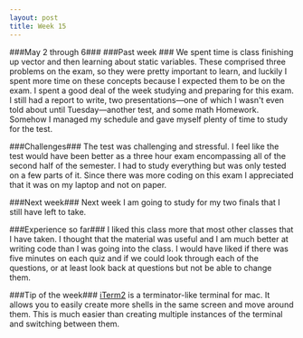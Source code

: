 ```yaml
---
layout: post
title: Week 15
---
```


###May 2 through 6###
###Past week ###
We spent time is class finishing up vector and then learning about static variables. These comprised three problems on the exam, so they were pretty important to learn, and luckily I spent more time on these concepts because I expected them to be on the exam. I spent a good deal of the week studying and preparing for this exam. I still had a report to write, two presentations—one of which I wasn't even told about until Tuesday—another test, and some math Homework. Somehow I managed my schedule and gave myself plenty of time to study for the test. 

###Challenges###
The test was challenging and stressful. I feel like the test would have been better as a three hour exam encompassing all of the second half of the semester. I had to study everything but was only tested on a few parts of it. Since there was more coding on this exam I appreciated that it was on my laptop and not on paper.

###Next week###
Next week I am going to study for my two finals that I still have left to take.

###Experience so far###
I liked this class more that most other classes that I have taken. I thought that the material was useful and I am much better at writing code than I was going into the class. I would have liked if there was five minutes on each quiz and if we could look through each of the questions, or at least look back at questions but not be able to change them. 

###Tip of the week###
[iTerm2](https://www.iterm2.com/) is a terminator-like terminal for mac. It allows you to easily create more shells in the same screen and move around them. This is much easier than creating multiple instances of the terminal and switching between them.
